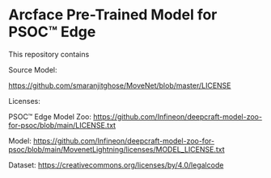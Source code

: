 # Arcface Pre-Trained Model for PSOC™ Edge

This repository contains <EmbedUR to fill in>

Source Model:

https://github.com/smaranjitghose/MoveNet/blob/master/LICENSE

Licenses:

PSOC™ Edge Model Zoo: https://github.com/Infineon/deepcraft-model-zoo-for-psoc/blob/main/LICENSE.txt

Model: https://github.com/Infineon/deepcraft-model-zoo-for-psoc/blob/main/MovenetLightning/licenses/MODEL_LICENSE.txt

Dataset: https://creativecommons.org/licenses/by/4.0/legalcode